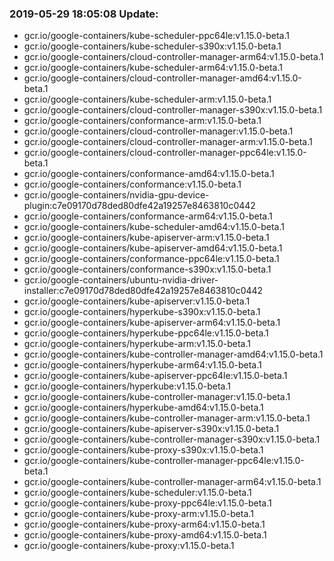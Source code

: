 ### 2019-05-29 18:05:08 Update:

- gcr.io/google-containers/kube-scheduler-ppc64le:v1.15.0-beta.1
- gcr.io/google-containers/kube-scheduler-s390x:v1.15.0-beta.1
- gcr.io/google-containers/cloud-controller-manager-arm64:v1.15.0-beta.1
- gcr.io/google-containers/kube-scheduler-arm64:v1.15.0-beta.1
- gcr.io/google-containers/cloud-controller-manager-amd64:v1.15.0-beta.1
- gcr.io/google-containers/kube-scheduler-arm:v1.15.0-beta.1
- gcr.io/google-containers/cloud-controller-manager-s390x:v1.15.0-beta.1
- gcr.io/google-containers/conformance-arm:v1.15.0-beta.1
- gcr.io/google-containers/cloud-controller-manager:v1.15.0-beta.1
- gcr.io/google-containers/cloud-controller-manager-arm:v1.15.0-beta.1
- gcr.io/google-containers/cloud-controller-manager-ppc64le:v1.15.0-beta.1
- gcr.io/google-containers/conformance-amd64:v1.15.0-beta.1
- gcr.io/google-containers/conformance:v1.15.0-beta.1
- gcr.io/google-containers/nvidia-gpu-device-plugin:c7e09170d78ded80dfe42a19257e8463810c0442
- gcr.io/google-containers/conformance-arm64:v1.15.0-beta.1
- gcr.io/google-containers/kube-scheduler-amd64:v1.15.0-beta.1
- gcr.io/google-containers/kube-apiserver-arm:v1.15.0-beta.1
- gcr.io/google-containers/kube-apiserver-amd64:v1.15.0-beta.1
- gcr.io/google-containers/conformance-ppc64le:v1.15.0-beta.1
- gcr.io/google-containers/conformance-s390x:v1.15.0-beta.1
- gcr.io/google-containers/ubuntu-nvidia-driver-installer:c7e09170d78ded80dfe42a19257e8463810c0442
- gcr.io/google-containers/kube-apiserver:v1.15.0-beta.1
- gcr.io/google-containers/hyperkube-s390x:v1.15.0-beta.1
- gcr.io/google-containers/kube-apiserver-arm64:v1.15.0-beta.1
- gcr.io/google-containers/hyperkube-ppc64le:v1.15.0-beta.1
- gcr.io/google-containers/hyperkube-arm:v1.15.0-beta.1
- gcr.io/google-containers/kube-controller-manager-amd64:v1.15.0-beta.1
- gcr.io/google-containers/hyperkube-arm64:v1.15.0-beta.1
- gcr.io/google-containers/kube-apiserver-ppc64le:v1.15.0-beta.1
- gcr.io/google-containers/hyperkube:v1.15.0-beta.1
- gcr.io/google-containers/kube-controller-manager:v1.15.0-beta.1
- gcr.io/google-containers/hyperkube-amd64:v1.15.0-beta.1
- gcr.io/google-containers/kube-controller-manager-arm:v1.15.0-beta.1
- gcr.io/google-containers/kube-apiserver-s390x:v1.15.0-beta.1
- gcr.io/google-containers/kube-controller-manager-s390x:v1.15.0-beta.1
- gcr.io/google-containers/kube-proxy-s390x:v1.15.0-beta.1
- gcr.io/google-containers/kube-controller-manager-ppc64le:v1.15.0-beta.1
- gcr.io/google-containers/kube-controller-manager-arm64:v1.15.0-beta.1
- gcr.io/google-containers/kube-scheduler:v1.15.0-beta.1
- gcr.io/google-containers/kube-proxy-ppc64le:v1.15.0-beta.1
- gcr.io/google-containers/kube-proxy-arm:v1.15.0-beta.1
- gcr.io/google-containers/kube-proxy-arm64:v1.15.0-beta.1
- gcr.io/google-containers/kube-proxy-amd64:v1.15.0-beta.1
- gcr.io/google-containers/kube-proxy:v1.15.0-beta.1
